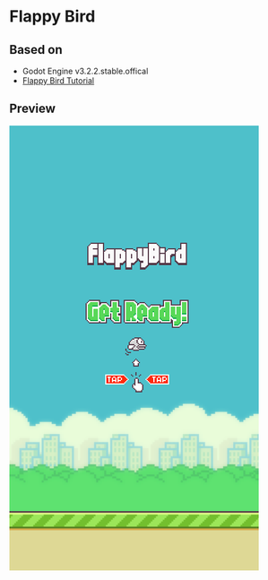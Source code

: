 # Flappy Bird

## Based on

- Godot Engine v3.2.2.stable.offical
- [Flappy Bird Tutorial](https://blog.csdn.net/ttm2d/article/details/104534235)

## Preview
![](preview/game.png)